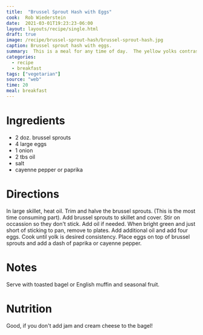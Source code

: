 ```yaml
---
title:  "Brussel Sprout Hash with Eggs"
cook:  Rob Wiederstein
date:  2021-03-01T19:23:23-06:00
layout: layouts/recipe/single.html
draft: true
image: /recipe/brussel-sprout-hash/brussel-sprout-hash.jpg
caption: Brussel sprout hash with eggs.
summary:  This is a meal for any time of day.  The yellow yolks contrast from the bright green brussel sprouts and a dash of cayenne pepper give it a culinary kick. This was the specialty of one of our favorite local restaurants.
categories:
  - recipe
  - breakfast
tags: ["vegetarian"]
source: "web"
time: 20
meal: breakfast
---
```


# Ingredients

-   2 doz. brussel sprouts
-   4 large eggs
-   1 onion
-   2 tbs oil
-   salt
-   cayenne pepper or paprika

# Directions

In large skillet, heat oil.  Trim and halve the brussel sprouts. (This is the most time consuming part). Add brussel sprouts to skillet and cover.  Stir on occassion so they don't stick.  Add oil if needed.  When bright green and just short of sticking to pan, remove to plates.  Add additional oil and add four eggs.  Cook until yolk is desired consistency.  Place eggs on top of brussel sprouts and add a dash of paprika or cayenne pepper.

# Notes

Serve with toasted bagel or English muffin and seasonal fruit.

# Nutrition

Good, if you don't add jam and cream cheese to the bagel!
